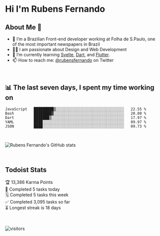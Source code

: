 # Hi I'm Rubens Fernando

## About Me 🚀

- 🌱 I’m a Brazilian Front-end developer working at Folha de S.Paulo, one of the most important newspapers in Brazil
- 👨‍💻 I am passionate about Design and Web Development
- 📖 I’m currently learning [Svelte](https://svelte.dev/), [Dart](https://dart.dev/), and [Flutter](https://flutter.dev/).
- 📫 How to reach me: [@rubensfernando](https://twitter.com/rubensfernando) on Twitter

<br />

## 📊 The last seven days, I spent my time working on

<!--START_SECTION:waka-->
```text
JavaScript   █████████▒░░░░░░░░░░░░░░░░░░░░░░░░░░░░░░░   22.55 % 
Bash         ████████▓░░░░░░░░░░░░░░░░░░░░░░░░░░░░░░░░   20.80 % 
Dart         ███████▒░░░░░░░░░░░░░░░░░░░░░░░░░░░░░░░░░   17.97 % 
YAML         ████░░░░░░░░░░░░░░░░░░░░░░░░░░░░░░░░░░░░░   09.97 % 
JSON         ████░░░░░░░░░░░░░░░░░░░░░░░░░░░░░░░░░░░░░   09.73 % 
```
<!--END_SECTION:waka-->

<br />

![Rubens Fernando's GitHub stats](https://github-readme-stats.vercel.app/api?username=rubensfernando&show_icons=true&hide_border=true)

<br />

## Todoist Stats

<!-- TODO-IST:START -->
🏆  13,386 Karma Points           
🌸  Completed 5 tasks today           
🗓  Completed 5 tasks this week           
✅  Completed 3,095 tasks so far           
⏳  Longest streak is 18 days
<!-- TODO-IST:END -->

<br>

![visitors](https://visitor-badge.laobi.icu/badge?page_id=rubensfernando.rubensfernando)
